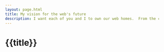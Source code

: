 ```yaml
---
layout: page.html
title: My vision for the web's future
description: I want each of you and I to own our web homes.  From the comfort of our websites, there will be no limits to what we can do.
---
```


# {{title}}

